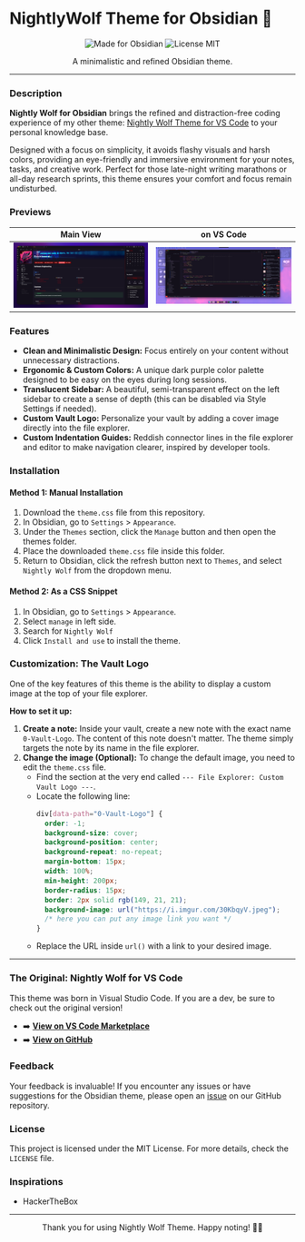 # NightlyWolf Theme for Obsidian 🐺

<p align="center">
  <img src="https://img.shields.io/badge/Made_for-Obsidian-8A4BDE?style=for-the-badge&logo=obsidian" alt="Made for Obsidian">
  <img src="https://img.shields.io/badge/License-MIT-blue?style=for-the-badge" alt="License MIT">
</p>

<p align="center">
  A minimalistic and refined Obsidian theme.
</p>

---

### Description

**Nightly Wolf for Obsidian** brings the refined and distraction-free coding experience of my other theme: [Nightly Wolf Theme for VS Code](https://marketplace.visualstudio.com/items?itemName=jotacode.nightly-wolf-theme) to your personal knowledge base.

Designed with a focus on simplicity, it avoids flashy visuals and harsh colors, providing an eye-friendly and immersive environment for your notes, tasks, and creative work. Perfect for those late-night writing marathons or all-day research sprints, this theme ensures your comfort and focus remain undisturbed.

### Previews

|               Main View               |             on VS Code             |
| :-----------------------------------: | :--------------------------------: |
| ![Obsidian Theme](assets/print01.png) | ![VS Code Theme](assets/image.png) |

### Features

- **Clean and Minimalistic Design:** Focus entirely on your content without unnecessary distractions.
- **Ergonomic & Custom Colors:** A unique dark purple color palette designed to be easy on the eyes during long sessions.
- **Translucent Sidebar:** A beautiful, semi-transparent effect on the left sidebar to create a sense of depth (this can be disabled via Style Settings if needed).
- **Custom Vault Logo:** Personalize your vault by adding a cover image directly into the file explorer.
- **Custom Indentation Guides:** Reddish connector lines in the file explorer and editor to make navigation clearer, inspired by developer tools.

### Installation

#### Method 1: Manual Installation

1.  Download the `theme.css` file from this repository.
2.  In Obsidian, go to `Settings` > `Appearance`.
3.  Under the `Themes` section, click the `Manage` button and then open the themes folder.
4.  Place the downloaded `theme.css` file inside this folder.
5.  Return to Obsidian, click the refresh button next to `Themes`, and select `Nightly Wolf` from the dropdown menu.

#### Method 2: As a CSS Snippet

1.  In Obsidian, go to `Settings` > `Appearance`.
2.  Select `manage` in left side.
3.  Search for `Nightly Wolf`
4.  Click `Install and use` to install the theme.

### Customization: The Vault Logo

One of the key features of this theme is the ability to display a custom image at the top of your file explorer.

**How to set it up:**

1.  **Create a note:** Inside your vault, create a new note with the exact name `0-Vault-Logo`. The content of this note doesn't matter. The theme simply targets the note by its name in the file explorer.
2.  **Change the image (Optional):** To change the default image, you need to edit the `theme.css` file.
    - Find the section at the very end called `--- File Explorer: Custom Vault Logo ---`.
    - Locate the following line:
      ```css
      div[data-path="0-Vault-Logo"] {
        order: -1;
        background-size: cover;
        background-position: center;
        background-repeat: no-repeat;
        margin-bottom: 15px;
        width: 100%;
        min-height: 200px;
        border-radius: 15px;
        border: 2px solid rgb(149, 21, 21);
        background-image: url("https://i.imgur.com/30KbqyV.jpeg");
        /* here you can put any image link you want */
      }
      ```
    - Replace the URL inside `url()` with a link to your desired image.

---

### The Original: Nightly Wolf for VS Code

This theme was born in Visual Studio Code. If you are a dev, be sure to check out the original version!

- ➡️ [**View on VS Code Marketplace**](https://marketplace.visualstudio.com/items?itemName=jotacode.nightly-wolf-theme)
- ➡️ [**View on GitHub**](https://github.com/codejota/nightly-wolf)

### Feedback

Your feedback is invaluable! If you encounter any issues or have suggestions for the Obsidian theme, please open an [issue](https://github.com/codejota/nightly-wolf/issues) on our GitHub repository.

### License

This project is licensed under the MIT License. For more details, check the `LICENSE` file.

### Inspirations

- HackerTheBox

---

<p align="center">
Thank you for using Nightly Wolf Theme. Happy noting! 🚀🐺
</p>
